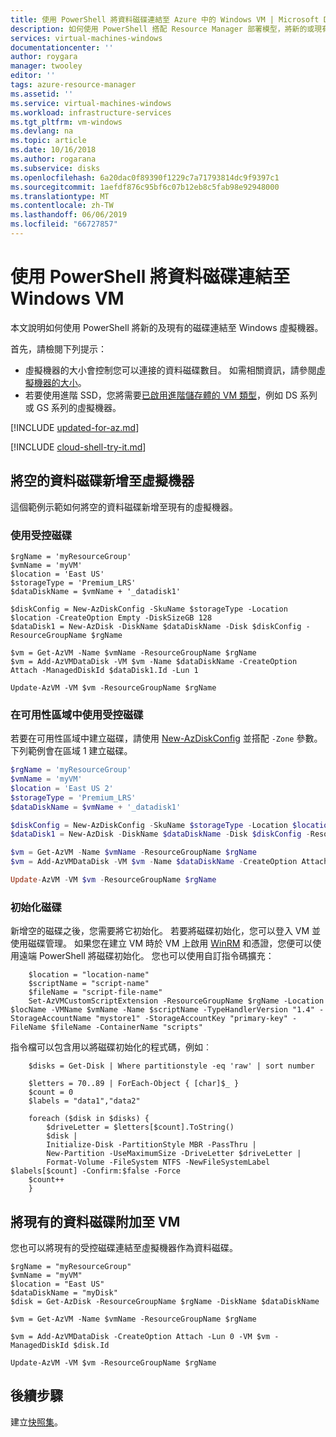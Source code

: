 ```yaml
---
title: 使用 PowerShell 將資料磁碟連結至 Azure 中的 Windows VM | Microsoft Docs
description: 如何使用 PowerShell 搭配 Resource Manager 部署模型，將新的或現有的資料磁碟連結至 Windows VM。
services: virtual-machines-windows
documentationcenter: ''
author: roygara
manager: twooley
editor: ''
tags: azure-resource-manager
ms.assetid: ''
ms.service: virtual-machines-windows
ms.workload: infrastructure-services
ms.tgt_pltfrm: vm-windows
ms.devlang: na
ms.topic: article
ms.date: 10/16/2018
ms.author: rogarana
ms.subservice: disks
ms.openlocfilehash: 6a20dac0f89390f1229c7a71793814dc9f9397c1
ms.sourcegitcommit: 1aefdf876c95bf6c07b12eb8c5fab98e92948000
ms.translationtype: MT
ms.contentlocale: zh-TW
ms.lasthandoff: 06/06/2019
ms.locfileid: "66727857"
---
```

# <a name="attach-a-data-disk-to-a-windows-vm-with-powershell"></a>使用 PowerShell 將資料磁碟連結至 Windows VM

本文說明如何使用 PowerShell 將新的及現有的磁碟連結至 Windows 虛擬機器。 

首先，請檢閱下列提示：

* 虛擬機器的大小會控制您可以連接的資料磁碟數目。 如需相關資訊，請參閱[虛擬機器的大小](sizes.md?toc=%2fazure%2fvirtual-machines%2fwindows%2ftoc.json)。
* 若要使用進階 SSD，您將需要[已啟用進階儲存體的 VM 類型](sizes-memory.md)，例如 DS 系列或 GS 系列的虛擬機器。

[!INCLUDE [updated-for-az.md](../../../includes/updated-for-az.md)]

[!INCLUDE [cloud-shell-try-it.md](../../../includes/cloud-shell-try-it.md)]

## <a name="add-an-empty-data-disk-to-a-virtual-machine"></a>將空的資料磁碟新增至虛擬機器

這個範例示範如何將空的資料磁碟新增至現有的虛擬機器。

### <a name="using-managed-disks"></a>使用受控磁碟

```azurepowershell-interactive
$rgName = 'myResourceGroup'
$vmName = 'myVM'
$location = 'East US' 
$storageType = 'Premium_LRS'
$dataDiskName = $vmName + '_datadisk1'

$diskConfig = New-AzDiskConfig -SkuName $storageType -Location $location -CreateOption Empty -DiskSizeGB 128
$dataDisk1 = New-AzDisk -DiskName $dataDiskName -Disk $diskConfig -ResourceGroupName $rgName

$vm = Get-AzVM -Name $vmName -ResourceGroupName $rgName 
$vm = Add-AzVMDataDisk -VM $vm -Name $dataDiskName -CreateOption Attach -ManagedDiskId $dataDisk1.Id -Lun 1

Update-AzVM -VM $vm -ResourceGroupName $rgName
```

### <a name="using-managed-disks-in-an-availability-zone"></a>在可用性區域中使用受控磁碟

若要在可用性區域中建立磁碟，請使用 [New-AzDiskConfig](https://docs.microsoft.com/powershell/module/az.compute/new-azdiskconfig) 並搭配 `-Zone` 參數。 下列範例會在區域 1  建立磁碟。

```powershell
$rgName = 'myResourceGroup'
$vmName = 'myVM'
$location = 'East US 2'
$storageType = 'Premium_LRS'
$dataDiskName = $vmName + '_datadisk1'

$diskConfig = New-AzDiskConfig -SkuName $storageType -Location $location -CreateOption Empty -DiskSizeGB 128 -Zone 1
$dataDisk1 = New-AzDisk -DiskName $dataDiskName -Disk $diskConfig -ResourceGroupName $rgName

$vm = Get-AzVM -Name $vmName -ResourceGroupName $rgName 
$vm = Add-AzVMDataDisk -VM $vm -Name $dataDiskName -CreateOption Attach -ManagedDiskId $dataDisk1.Id -Lun 1

Update-AzVM -VM $vm -ResourceGroupName $rgName
```

### <a name="initialize-the-disk"></a>初始化磁碟

新增空的磁碟之後，您需要將它初始化。 若要將磁碟初始化，您可以登入 VM 並使用磁碟管理。 如果您在建立 VM 時於 VM 上啟用 [WinRM](https://docs.microsoft.com/windows/desktop/WinRM/portal) 和憑證，您便可以使用遠端 PowerShell 將磁碟初始化。 您也可以使用自訂指令碼擴充：

```azurepowershell-interactive
    $location = "location-name"
    $scriptName = "script-name"
    $fileName = "script-file-name"
    Set-AzVMCustomScriptExtension -ResourceGroupName $rgName -Location $locName -VMName $vmName -Name $scriptName -TypeHandlerVersion "1.4" -StorageAccountName "mystore1" -StorageAccountKey "primary-key" -FileName $fileName -ContainerName "scripts"
```

指令檔可以包含用以將磁碟初始化的程式碼，例如︰

```azurepowershell-interactive
    $disks = Get-Disk | Where partitionstyle -eq 'raw' | sort number

    $letters = 70..89 | ForEach-Object { [char]$_ }
    $count = 0
    $labels = "data1","data2"

    foreach ($disk in $disks) {
        $driveLetter = $letters[$count].ToString()
        $disk | 
        Initialize-Disk -PartitionStyle MBR -PassThru |
        New-Partition -UseMaximumSize -DriveLetter $driveLetter |
        Format-Volume -FileSystem NTFS -NewFileSystemLabel $labels[$count] -Confirm:$false -Force
    $count++
    }
```

## <a name="attach-an-existing-data-disk-to-a-vm"></a>將現有的資料磁碟附加至 VM

您也可以將現有的受控磁碟連結至虛擬機器作為資料磁碟。

```azurepowershell-interactive
$rgName = "myResourceGroup"
$vmName = "myVM"
$location = "East US" 
$dataDiskName = "myDisk"
$disk = Get-AzDisk -ResourceGroupName $rgName -DiskName $dataDiskName 

$vm = Get-AzVM -Name $vmName -ResourceGroupName $rgName 

$vm = Add-AzVMDataDisk -CreateOption Attach -Lun 0 -VM $vm -ManagedDiskId $disk.Id

Update-AzVM -VM $vm -ResourceGroupName $rgName
```

## <a name="next-steps"></a>後續步驟

建立[快照集](snapshot-copy-managed-disk.md)。
